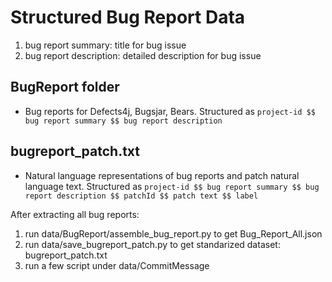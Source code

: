 # Structured Bug Report Data
1. bug report summary: title for bug issue  
2. bug report description: detailed description for bug issue

## BugReport folder
* Bug reports for Defects4j, Bugsjar, Bears. Structured as `project-id $$ bug report summary $$ bug report description`

## bugreport_patch.txt
* Natural language representations of bug reports and patch natural language text. Structured as `project-id $$ bug report summary $$ bug report description $$ patchId $$ patch text $$ label`

After extracting all bug reports:
1. run data/BugReport/assemble_bug_report.py to get Bug_Report_All.json
2. run data/save_bugreport_patch.py to get standarized dataset: bugreport_patch.txt
3. run a few script under data/CommitMessage